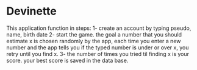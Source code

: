 # Devinette
This application function in steps:
1- create an account by typing pseudo, name, birth date
2- start the game. the goal a number that you should estimate x is chosen randomly by the app, each time you enter a new number and the app tells you if the typed number is under or over x, you retry until you find x.
3- the number of times you tried til finding x is your score. your best score is saved in the data base.
